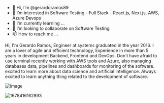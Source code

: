 - 👋 Hi, I’m @gerardoramos89
- 👀 I’m interested in Software Testing - Full Stack  - React.js, Next.js, AWS, Azure Devops
- 🌱 I’m currently learning ...
- 💞️ I’m looking to collaborate on Software Testing 
- 📫 How to reach me ...

Hi, I'm Gerardo Ramos, Engineer at systems graduated in 
the year 2016. I am a lover of agile and efficient technology, 
Experience in more than 5 years in development Backend, 
Frontend and DevOps. Don't have afraid to use terminal 
recently working with AWS tools and Azure, also managing 
databases data, pipelines and dashboards for monitoring 
of the software. excited to learn more about data science 
and artificial intelligence. Always excited to learn anything 
thing related to the development of software.


![image](https://user-images.githubusercontent.com/57040617/224823782-a6f1ea95-3f08-46ba-8c27-5fe750efe3ca.png)

![1678416162893](https://user-images.githubusercontent.com/57040617/224823183-93aa6397-abaa-4f0c-8bb4-5fdd4bd22462.gif)
